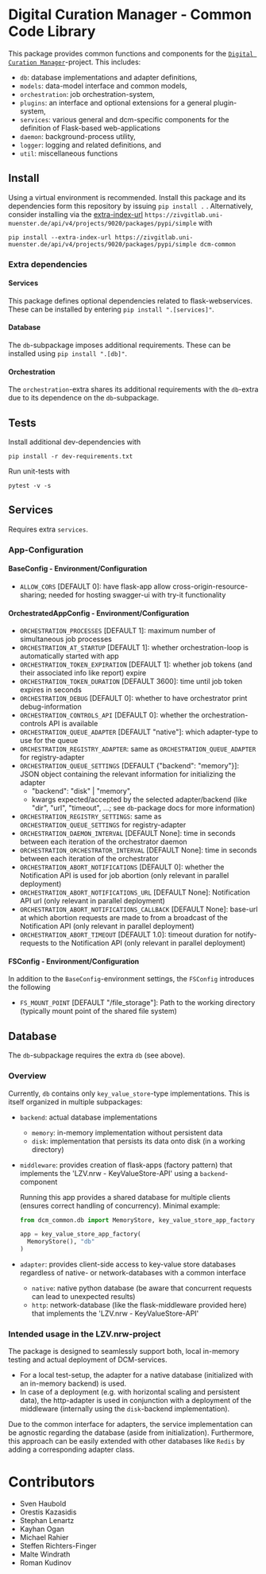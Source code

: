 # Digital Curation Manager - Common Code Library
This package provides common functions and components for the [`Digital Curation Manager`](https://github.com/lzv-nrw/digital-curation-manager)-project.
This includes:
* `db`: database implementations and adapter definitions,
* `models`: data-model interface and common models,
* `orchestration`: job orchestration-system,
* `plugins`: an interface and optional extensions for a general plugin-system,
* `services`: various general and dcm-specific components for the definition of Flask-based web-applications
* `daemon`: background-process utility,
* `logger`: logging and related definitions, and
* `util`: miscellaneous functions

## Install
Using a virtual environment is recommended.
Install this package and its dependencies form this repository by issuing `pip install .` .
Alternatively, consider installing via the [extra-index-url](https://pip.pypa.io/en/stable/cli/pip_install/#finding-packages) `https://zivgitlab.uni-muenster.de/api/v4/projects/9020/packages/pypi/simple` with
```
pip install --extra-index-url https://zivgitlab.uni-muenster.de/api/v4/projects/9020/packages/pypi/simple dcm-common
```

### Extra dependencies
#### Services
This package defines optional dependencies related to flask-webservices.
These can be installed by entering `pip install ".[services]"`.

#### Database
The `db`-subpackage imposes additional requirements.
These can be installed using `pip install ".[db]"`.

#### Orchestration
The `orchestration`-extra shares its additional requirements with the `db`-extra due to its dependence on the `db`-subpackage.

## Tests
Install additional dev-dependencies with
```
pip install -r dev-requirements.txt
```
Run unit-tests with
```
pytest -v -s
```

## Services
Requires extra `services`.
### App-Configuration
#### BaseConfig - Environment/Configuration
* `ALLOW_CORS` [DEFAULT 0]: have flask-app allow cross-origin-resource-sharing; needed for hosting swagger-ui with try-it functionality

#### OrchestratedAppConfig - Environment/Configuration
* `ORCHESTRATION_PROCESSES` [DEFAULT 1]: maximum number of simultaneous job processes
* `ORCHESTRATION_AT_STARTUP` [DEFAULT 1]: whether orchestration-loop is automatically started with app
* `ORCHESTRATION_TOKEN_EXPIRATION` [DEFAULT 1]: whether job tokens (and their associated info like report) expire
* `ORCHESTRATION_TOKEN_DURATION` [DEFAULT 3600]: time until job token expires in seconds
* `ORCHESTRATION_DEBUG` [DEFAULT 0]: whether to have orchestrator print debug-information
* `ORCHESTRATION_CONTROLS_API` [DEFAULT 0]: whether the orchestration-controls API is available
* `ORCHESTRATION_QUEUE_ADAPTER` [DEFAULT "native"]: which adapter-type to use for the queue
* `ORCHESTRATION_REGISTRY_ADAPTER`: same as `ORCHESTRATION_QUEUE_ADAPTER` for registry-adapter
* `ORCHESTRATION_QUEUE_SETTINGS` [DEFAULT {"backend": "memory"}]: JSON object containing the relevant information for initializing the adapter
  * "backend": "disk" | "memory",
  * kwargs expected/accepted by the selected adapter/backend (like "dir", "url", "timeout", ...; see `db`-package docs for more information)
* `ORCHESTRATION_REGISTRY_SETTINGS`: same as `ORCHESTRATION_QUEUE_SETTINGS` for registry-adapter
* `ORCHESTRATION_DAEMON_INTERVAL` [DEFAULT None]: time in seconds between each iteration of the orchestrator daemon
* `ORCHESTRATION_ORCHESTRATOR_INTERVAL` [DEFAULT None]: time in seconds between each iteration of the orchestrator
* `ORCHESTRATION_ABORT_NOTIFICATIONS` [DEFAULT 0]: whether the Notification API is used for job abortion (only relevant in parallel deployment)
* `ORCHESTRATION_ABORT_NOTIFICATIONS_URL` [DEFAULT None]: Notification API url (only relevant in parallel deployment)
* `ORCHESTRATION_ABORT_NOTIFICATIONS_CALLBACK` [DEFAULT None]: base-url at which abortion requests are made to from a broadcast of the Notification API (only relevant in parallel deployment)
* `ORCHESTRATION_ABORT_TIMEOUT` [DEFAULT 1.0]: timeout duration for notify-requests to the Notification API (only relevant in parallel deployment)

#### FSConfig - Environment/Configuration
In addition to the `BaseConfig`-environment settings, the `FSConfig` introduces the following
* `FS_MOUNT_POINT` [DEFAULT "/file_storage"]: Path to the working directory (typically mount point of the shared file system)

## Database
The `db`-subpackage requires the extra `db` (see above).

### Overview
Currently, `db` contains only `key_value_store`-type implementations.
This is itself organized in multiple subpackages:
* `backend`: actual database implementations
  * `memory`: in-memory implementation without persistent data
  * `disk`: implementation that persists its data onto disk (in a working
    directory)
* `middleware`: provides creation of flask-apps (factory pattern) that implements the 'LZV.nrw - KeyValueStore-API' using a `backend`-component

  Running this app provides a shared database for multiple clients (ensures correct handling of concurrency).
  Minimal example:
  ```python
  from dcm_common.db import MemoryStore, key_value_store_app_factory

  app = key_value_store_app_factory(
    MemoryStore(), "db"
  )
  ```
* `adapter`: provides client-side access to key-value store databases regardless of native- or network-databases with a common interface
  * `native`: native python database (be aware that concurrent requests can lead to unexpected results)
  * `http`: network-database (like the flask-middleware provided here) that implements the 'LZV.nrw - KeyValueStore-API'

### Intended usage in the LZV.nrw-project
The package is designed to seamlessly support both, local in-memory testing and actual deployment of DCM-services.
* For a local test-setup, the adapter for a native database (initialized with an in-memory backend) is used.
* In case of a deployment (e.g. with horizontal scaling and persistent data), the http-adapter is used in conjunction with a deployment of the middleware (internally using the `disk`-backend implementation).

Due to the common interface for adapters, the service implementation can be agnostic regarding the database (aside from initialization).
Furthermore, this approach can be easily extended with other databases like `Redis` by adding a corresponding adapter class.

# Contributors
* Sven Haubold
* Orestis Kazasidis
* Stephan Lenartz
* Kayhan Ogan
* Michael Rahier
* Steffen Richters-Finger
* Malte Windrath
* Roman Kudinov